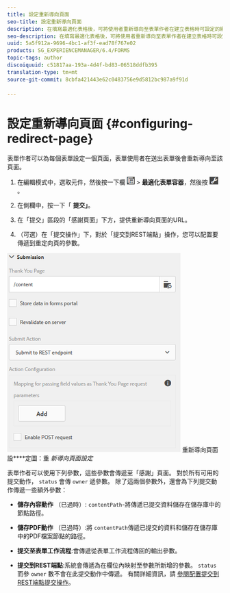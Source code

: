 ```yaml
---
title: 設定重新導向頁面
seo-title: 設定重新導向頁面
description: 在填寫最適化表格後，可將使用者重新導向至表單作者在建立表格時可設定的網頁。
seo-description: 在填寫最適化表格後，可將使用者重新導向至表單作者在建立表格時可設定的網頁。
uuid: 5a5f912a-9696-4bc1-af3f-ead78f767e02
products: SG_EXPERIENCEMANAGER/6.4/FORMS
topic-tags: author
discoiquuid: c51817aa-193a-4d4f-bd83-06518ddfb395
translation-type: tm+mt
source-git-commit: 8cbfa421443e62c0483756e9d5812bc987a9f91d

---
```



# 設定重新導向頁面 {#configuring-redirect-page}

表單作者可以為每個表單設定一個頁面，表單使用者在送出表單後會重新導向至該頁面。

1. 在編輯模式中，選取元件，然後按一下欄 ![位層級](assets/field-level.png) > **最適化表單容器**，然後按 ![一下cmppr](assets/cmppr.png)。

1. 在側欄中，按一下「 **提交」**。

1. 在「提交」區段的「感謝頁面」下方，提供重新導向頁面的URL。
1. （可選）在「提交操作」下，對於「提交到REST端點」操作，您可以配置要傳遞到重定向頁的參數。

![](assets/thank-you-setting-1.png) 重新導向頁面設&#x200B;****&#x200B;定圖：重 *新導向頁面設定*

表單作者可以使用下列參數，這些參數會傳遞至「感謝」頁面。 對於所有可用的提交動作， `status` 會傳 `owner` 遞參數。 除了這兩個參數外，還會為下列提交動作傳遞一些額外參數：

* **儲存內容動作** （已過時）: `contentPath`-將傳遞已提交資料儲存在儲存庫中的節點路徑。

* **儲存PDF動作** （已過時）:將 `contentPath`傳遞已提交的資料和儲存在儲存庫中的PDF檔案節點的路徑。

* **提交至表單工作流程**:會傳遞從表單工作流程傳回的輸出參數。

* **提交到REST端點**:系統會傳遞為在欄位內映射至參數所新增的參數。 `status` 而參 `owner` 數不會在此提交動作中傳遞。 有關詳細資訊，請 [參閱配置提交到REST端點提交操作](/help/forms/using/configuring-submit-actions.md)。

